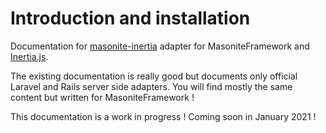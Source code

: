 # Introduction and installation

Documentation for [masonite-inertia](https://github.com/girardinsamuel/masonite-inertia) adapter for MasoniteFramework and [Inertia.js](https://inertiajs.com/).

The existing documentation is really good but documents only official Laravel and Rails server side adapters. You will find mostly the same content but written for MasoniteFramework !

This documentation is a work in progress  ! Coming soon in January 2021 !


